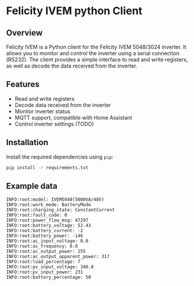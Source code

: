 # Felicity IVEM python Client

## Overview

Felicity IVEM is a Python client for the Felicity IVEM 5048/3024 inverter. It allows you to monitor and control the inverter using a serial connection (RS232). The client provides a simple interface to read and write registers, as well as decode the data received from the inverter.

## Features

- Read and write registers
- Decode data received from the inverter
- Monitor inverter status
- MQTT support, compatible with Home Assistant
- Control inverter settings (TODO)

## Installation

Install the required dependencies using `pip`:

```bash
pip install -r requirements.txt
```

## Example data

```
INFO:root:model: IVEM5048(5000VA/48V)
INFO:root:work_mode: BatteryMode
INFO:root:charging_state: ConstantCurrent
INFO:root:fault_code: 0
INFO:root:power_flow_msg: 47297
INFO:root:battery_voltage: 52.43
INFO:root:battery_current: -2
INFO:root:battery_power: -146
INFO:root:ac_input_voltage: 0.0
INFO:root:ac_frequency: 0.0
INFO:root:ac_output_power: 255
INFO:root:ac_output_apparent_power: 317
INFO:root:load_percentage: 7
INFO:root:pv_input_voltage: 340.0
INFO:root:pv_input_power: 231
INFO:root:battery_percentage: 50
```